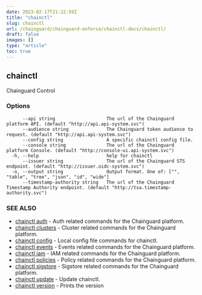 ```yaml
---
date: 2023-02-17T21:22:59Z
title: "chainctl"
slug: chainctl
url: /chainguard/chainguard-enforce/chainctl-docs/chainctl/
draft: false
images: []
type: "article"
toc: true
---
```

## chainctl

Chainguard Control

### Options

```
      --api string                   The url of the Chainguard platform API. (default "http://api.api-system.svc")
      --audience string              The Chainguard token audience to request. (default "http://api.api-system.svc")
      --config string                A specific chainctl config file.
      --console string               The url of the Chainguard platform Console. (default "http://console-ui.api-system.svc")
  -h, --help                         help for chainctl
      --issuer string                The url of the Chainguard STS endpoint. (default "http://issuer.oidc-system.svc")
  -o, --output string                Output format. One of: ["", "table", "tree", "json", "id", "wide"]
      --timestamp-authority string   The url of the Chainguard Timestamp Authority endpoint. (default "http://tsa.timestamp-authority.svc")
```

### SEE ALSO

* [chainctl auth](/chainguard/chainguard-enforce/chainctl-docs/chainctl_auth/)	 - Auth related commands for the Chainguard platform.
* [chainctl clusters](/chainguard/chainguard-enforce/chainctl-docs/chainctl_clusters/)	 - Cluster related commands for the Chainguard platform.
* [chainctl config](/chainguard/chainguard-enforce/chainctl-docs/chainctl_config/)	 - Local config file commands for chainctl.
* [chainctl events](/chainguard/chainguard-enforce/chainctl-docs/chainctl_events/)	 - Events related commands for the Chainguard platform.
* [chainctl iam](/chainguard/chainguard-enforce/chainctl-docs/chainctl_iam/)	 - IAM related commands for the Chainguard platform.
* [chainctl policies](/chainguard/chainguard-enforce/chainctl-docs/chainctl_policies/)	 - Policy related commands for the Chainguard platform.
* [chainctl sigstore](/chainguard/chainguard-enforce/chainctl-docs/chainctl_sigstore/)	 - Sigstore related commands for the Chainguard platform.
* [chainctl update](/chainguard/chainguard-enforce/chainctl-docs/chainctl_update/)	 - Update chainctl.
* [chainctl version](/chainguard/chainguard-enforce/chainctl-docs/chainctl_version/)	 - Prints the version


